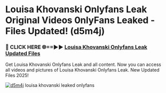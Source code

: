 # Louisa Khovanski Onlyfans Leak Original Videos 0nlyFans Leaked - Files Updated! (d5m4j)

<h3>🔴 CLICK HERE 🌐==►► <a href="https://hideuri.com/03YgE1" rel="nofollow">Louisa Khovanski Onlyfans Leak Updated Files</a></h3>

Get Louisa Khovanski Onlyfans Leak and all content. Now you can access all videos and pictures of Louisa Khovanski Onlyfans Leak. New Updated Files 2025!

[![d5m4j](https://i.imgur.com/NaUBvic.gif)](https://hideuri.com/03YgE1)
louisa khovanski leaked onlyfans